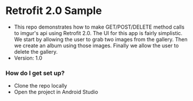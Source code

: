 # Retrofit 2.0 Sample #

* This repo demonstrates how to make GET/POST/DELETE method calls to imgur's api using Retrofit 2.0. The UI for this app is fairly simplistic. We start by allowing the user to grab two images from the gallery. Then we create an album using those images. Finally we allow the user to delete the gallery.
* Version: 1.0

### How do I get set up? ###

* Clone the repo locally
* Open the project in Android Studio
